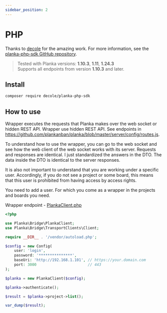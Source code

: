 ```yaml
---
sidebar_position: 2
---
```


# PHP

Thanks to [decole](https://github.com/decole) for the amazing work.
For more information, see the [planka-php-sdk GitHub repository](https://github.com/decole/planka-php-sdk).

> Tested with Planka versions: **1.10.3**, **1.11**, **1.24.3**  
> Supports all endpoints from version **1.10.3** and later.

## Install

```bash
composer require decole/planka-php-sdk
```

## How to use

Wrapper executes the requests that Planka makes over the web socket or hidden REST API.
Wrapper use hidden REST API. See endpoints in https://github.com/plankanban/planka/blob/master/server/config/routes.js.

To understand how to use the wrapper, you can go to the web socket and see how the web client of the web socket 
works with its server. Requests and responses are identical. I just standardized the answers in the DTO. 
The data inside the DTO is identical to the server responses.

It is also not important to understand that you are working under a specific user. Accordingly, if you do not see 
a project or some board, this means that this user is prohibited from having access by access rights.

You need to add a user. For which you come as a wrapper in the projects and boards you need.

Wrapper endpoint - [PlankaClient.php](https://github.com/decole/planka-php-sdk/blob/master/src/PlankaClient.php)

```php
<?php

use Planka\Bridge\PlankaClient;
use Planka\Bridge\TransportClients\Client;

require __DIR__ . '/vendor/autoload.php';

$config = new Config(
    user: 'login',
    password: '***************',
    baseUri: 'http://192.168.1.101', // https://your.domain.com
    port: 3000                       // 443
);

$planka = new PlankaClient($config);

$planka->authenticate();

$result = $planka->project->list();

var_dump($result);
```

